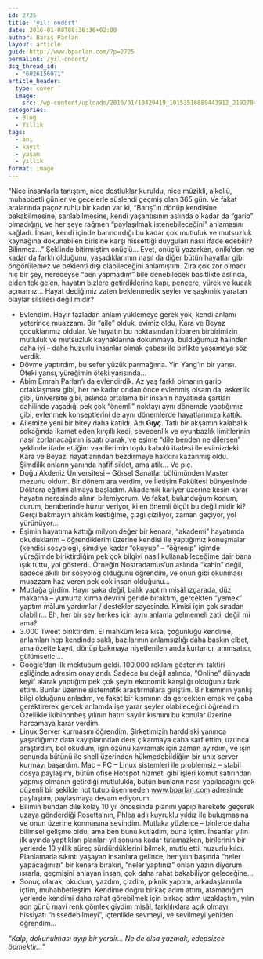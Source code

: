 ```yaml
---
id: 2725
title: 'yıl: ondört'
date: 2016-01-08T08:36:36+02:00
author: Barış Parlan
layout: article
guid: http://www.bparlan.com/?p=2725
permalink: /yil-ondort/
dsq_thread_id:
  - "6026156071"
article_header:
  type: cover
  image:
    src: /wp-content/uploads/2016/01/10429419_10153516889443912_2192784586720318845_n.jpg
categories:
  - Blog
  - Yıllık
tags:
  - anı
  - kayıt
  - yaşam
  - yıllık
format: image
---
```


&#8220;Nice insanlarla tanıştım, nice dostluklar kuruldu, nice müzikli, alkollü, muhabbetli günler ve gecelerle süslendi geçmiş olan 365 gün. Ve fakat aralarında paçoz ruhlu bir kadın var ki, &#8220;Barış&#8221;ın dönüp kendisine bakabilmesine, sarılabilmesine, kendi yaşantısının aslında o kadar da &#8220;garip&#8221; olmadığını, ve her şeye rağmen &#8220;paylaşılmak istenebileceğini&#8221; anlamasını sağladı. İnsan, kendi içinde barındırdığı bu kadar çok mutluluk ve mutsuzluk kaynağına dokunabilen birisine karşı hissettiği duyguları nasıl ifade edebilir? Bilinmez&#8230;&#8221; Şeklinde bitirmiştim onüç&#8217;ü&#8230; Evet, onüç&#8217;ü yazarken, oniki&#8217;den ne kadar da farklı olduğunu, yaşadıklarımın nasıl da diğer bütün hayatlar gibi öngörülemez ve beklenti dışı olabileceğini anlamıştım. Zira çok zor olmadı hiç bir şey, neredeyse &#8220;ben yapmadım&#8221; bile denebilecek basitlikte aslında, elden tek gelen, hayatın bizlere getirdiklerine kapı, pencere, yürek ve kucak açmamız&#8230; Hayat dediğimiz zaten beklenmedik şeyler ve şaşkınlık yaratan olaylar silsilesi değil midir?

  * Evlendim. Hayır fazladan anlam yüklemeye gerek yok, kendi anlamı yeterince muazzam. Bir &#8220;aile&#8221; olduk, evimiz oldu, Kara ve Beyaz çocuklarımız oldular. Ve hayatın bu noktasından itibaren birbirimizin mutluluk ve mutsuzluk kaynaklarına dokunmaya, bulduğumuz halinden daha iyi &#8211; daha huzurlu insanlar olmak çabası ile birlikte yaşamaya söz verdik.
  * Dövme yaptırdım, bu sefer yüzük parmağıma. Yin Yang&#8217;ın bir yarısı. Öteki yarısı, yüreğimin öteki yarısında&#8230;
  * Abim Emrah Parlan&#8217;ı da evlendirdik. Az yaş farklı olmanın garip ortaklaşması gibi, her ne kadar ondan önce evlenmiş olsam da, askerlik gibi, üniversite gibi, aslında ortalama bir insanın hayatında şartları dahilinde yaşadığı pek çok &#8220;önemli&#8221; noktayı aynı dönemde yaptığımız gibi, evlenmek konseptlerini de aynı dönemlerde hayatlarımıza kattık.
  * Ailemize yeni bir birey daha katıldı. Adı **Gıyç**. Tatlı bir akşamın kalabalık sokağında ikamet eden kırçıllı kedi, sevecenlik ve oyunbazlık limitlerinin nasıl zorlanacağının ispatı olarak, ve eşime &#8220;dile benden ne dilersen&#8221; şeklinde ifade ettiğim vaadlerimin toplu kabulû ifadesi ile evimizdeki Kara ve Beyazı hayatlarından bezdirmeye hakkını kazanmış oldu. Şimdilik onların yanında hafif siklet, ama atik&#8230; Ve piç.
  * Doğu Akdeniz Üniversitesi &#8211; Görsel Sanatlar bölümünden Master mezunu oldum. Bir dönem ara verdim, ve İletişim Fakültesi bünyesinde Doktora eğitimi almaya başladım. Akademik kariyer üzerine kesin karar hayatın neresinde alınır, bilemiyorum. Ve fakat, bulunduğum konum, durum, beraberinde huzur veriyor, ki en önemli ölçüt bu değil midir ki? Gerçi bakmayın ahkâm kestiğime, çizgi çiziliyor, zaman geçiyor, yol yürünüyor&#8230;
  * Eşimin hayatıma kattığı milyon değer bir kenara, &#8220;akademi&#8221; hayatımda okuduklarım &#8211; öğrendiklerim üzerine kendisi ile yaptığımız konuşmalar (kendisi sosyolog), şimdiye kadar &#8220;okuyup&#8221; &#8211; &#8220;öğrenip&#8221; içimde yüreğimde biriktirdiğim pek çok bilgiyi nasıl kullanabileceğime dair bana ışık tuttu, yol gösterdi. Örneğin Nostradamus&#8217;un aslında &#8220;kahin&#8221; değil, sadece akıllı bir sosyolog olduğunu öğrendim, ve onun gibi okunması muazzam haz veren pek çok insan olduğunu&#8230;
  * Mutfağa girdim. Hayır şaka değil, balık yaptım misâl ızgarada, düz makarna &#8211; yumurta kırma devrini geride bıraktım, gerçekten &#8220;yemek&#8221; yaptım mâlum yardımlar / destekler sayesinde. Kimisi için çok sıradan olabilir&#8230; Eh, her bir şey herkes için aynı anlama gelmemeli zati, değil mi ama?
  * 3.000 Tweet biriktirdim. El mahkûm kısa kısa, çoğunluğu kendime, anlamları hep kendinde saklı, bazılarının anlamsızlığı daha baskın elbet, ama özette kayıt, dönüp bakmaya niyetlenilen anda kurtarıcı, anımsatıcı, gülümsetici&#8230;
  * Google&#8217;dan ilk mektubum geldi. 100.000 reklam gösterimi taktiri eşliğinde adresim onaylandı. Sadece bu değil aslında, &#8220;Online&#8221; dünyada keyif alarak yaptığım pek çok şeyin ekonomik karşılığı olduğunu fark ettim. Bunlar üzerine sistematik araştırmalara giriştim. Bir kısmının yanlış bilgi olduğunu anladım, ve fakat bir kısmının da gerçekten emek ve çaba gerektirerek gerçek anlamda işe yarar şeyler olabileceğini öğrendim. Özellikle ikibinonbeş yılının hatırı sayılır kısmını bu konular üzerine harcamaya karar verdim.
  * Linux Server kurmasını öğrendim. Şirketimizin harddiski yanınca yaşadığımız data kayıplarından ders çıkarmaya çaba sarf ettim, uzunca araştırdım, bol okudum, işin özünü kavramak için zaman ayırdım, ve işin sonunda bütünü ile shell üzerinden hükmedebildiğim bir unix server kurmayı başardım. Mac &#8211; PC &#8211; Linux sistemleri ile problemsiz &#8211; stabil dosya paylaşımı, bütün ofise Hotspot hizmeti gibi işleri komut satırından yapmış olmanın getirdiği mutlulukla, bütün bunların nasıl yapılacağını çok düzenli bir şekilde not tutup üşenmeden <a href="http://www.bparlan.com/" target="_blank" rel="nofollow">www.bparlan.com</a> adresinde paylaştım, paylaşmaya devam ediyorum.
  * Bilimin bundan dile kolay 10 yıl öncesinde planını yapıp harekete geçerek uzaya gönderdiği Rosetta&#8217;nın, Phlea adlı kuyruklu yıldız ile buluşmasına ve onun üzerine konmasına sevindim. Mutlaka yüzlerce &#8211; binlerce daha bilimsel gelişme oldu, ama ben bunu kutladım, buna içtim. İnsanlar yılın ilk ayında yaptıkları planları yıl sonuna kadar tutamazken, birilerinin bir yerlerde 10 yıllık süreç sürdürdüklerini bilmek, mutlu etti, huzurlu kıldı. Planlamada sıkıntı yaşayan insanlara gelince, her yılın başında &#8220;neler yapacağınızı&#8221; bir kenara bırakın, &#8220;neler yaptınız&#8221; onları yazın diyorum ısrarla, geçmişini anlayan insan, çok daha rahat bakabiliyor geleceğine&#8230;
  * Sonuç olarak, okudum, yazdım, çizdim, piknik yaptım, arkadaşlarımla içtim, muhabbetleştim. Kendime doğru birkaç adım attım, atamadığım yerlerde kendimi daha rahat görebilmek için birkaç adım uzaklaştım, yılın son günü mavi renk gömlek giydim misâl, farklılıklara açık olmayı, hissiyatı &#8220;hissedebilmeyi&#8221;, içtenlikle sevmeyi, ve sevilmeyi yeniden öğrendim&#8230;

_&#8220;Kalp, dokunulması ayıp bir yerdir&#8230; Ne de olsa yazmak, edepsizce öpmektir&#8230;&#8221;_
